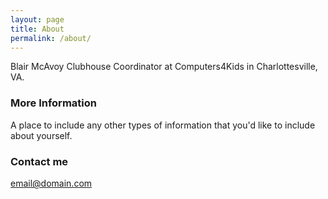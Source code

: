 ```yaml
---
layout: page
title: About
permalink: /about/
---
```


Blair McAvoy
Clubhouse Coordinator at Computers4Kids in Charlottesville, VA.
### More Information

A place to include any other types of information that you'd like to include about yourself.

### Contact me

[email@domain.com](mailto:email@domain.com)
